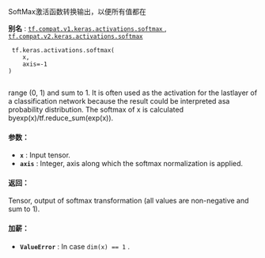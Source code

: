 SoftMax激活函数转换输出，以便所有值都在

**别名** : [ `tf.compat.v1.keras.activations.softmax` ](/api_docs/python/tf/keras/activations/softmax), [ `tf.compat.v2.keras.activations.softmax` ](/api_docs/python/tf/keras/activations/softmax)

```
 tf.keras.activations.softmax(
    x,
    axis=-1
)
 
```

range (0, 1) and sum to 1. It is often used as the activation for the lastlayer of a classification network because the result could be interpreted asa probability distribution. The softmax of x is calculated byexp(x)/tf.reduce_sum(exp(x)).

#### 参数：
- **`x`** : Input tensor.
- **`axis`** : Integer, axis along which the softmax normalization is applied.


#### 返回：
Tensor, output of softmax transformation (all values are non-negative  and sum to 1).

#### 加薪：
- **`ValueError`** : In case  `dim(x) == 1` .
